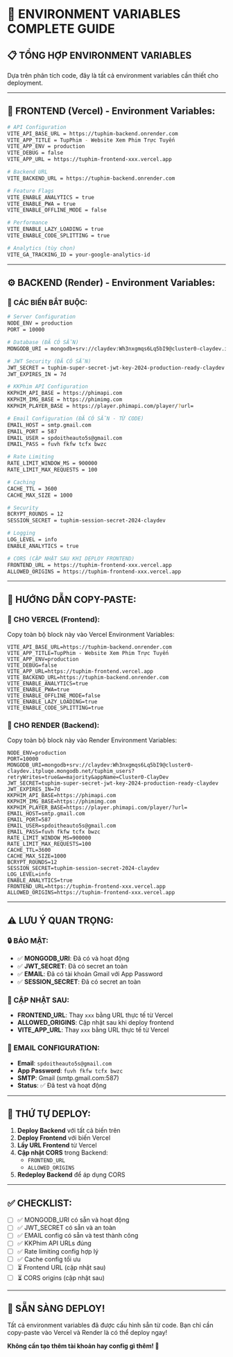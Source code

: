 # 🔧 ENVIRONMENT VARIABLES COMPLETE GUIDE

## 📋 **TỔNG HỢP ENVIRONMENT VARIABLES**

Dựa trên phân tích code, đây là tất cả environment variables cần thiết cho deployment.

---

## 🎨 **FRONTEND (Vercel) - Environment Variables:**

```bash
# API Configuration
VITE_API_BASE_URL = https://tuphim-backend.onrender.com
VITE_APP_TITLE = TupPhim - Website Xem Phim Trực Tuyến
VITE_APP_ENV = production
VITE_DEBUG = false
VITE_APP_URL = https://tuphim-frontend-xxx.vercel.app

# Backend URL
VITE_BACKEND_URL = https://tuphim-backend.onrender.com

# Feature Flags
VITE_ENABLE_ANALYTICS = true
VITE_ENABLE_PWA = true
VITE_ENABLE_OFFLINE_MODE = false

# Performance
VITE_ENABLE_LAZY_LOADING = true
VITE_ENABLE_CODE_SPLITTING = true

# Analytics (tùy chọn)
VITE_GA_TRACKING_ID = your-google-analytics-id
```

---

## ⚙️ **BACKEND (Render) - Environment Variables:**

### **🔑 CÁC BIẾN BẮT BUỘC:**

```bash
# Server Configuration
NODE_ENV = production
PORT = 10000

# Database (ĐÃ CÓ SẴN)
MONGODB_URI = mongodb+srv://claydev:Wh3nxgmqs6Lq5bI9@cluster0-claydev.itpluqe.mongodb.net/tuphim_users?retryWrites=true&w=majority&appName=Cluster0-ClayDev

# JWT Security (ĐÃ CÓ SẴN)
JWT_SECRET = tuphim-super-secret-jwt-key-2024-production-ready-claydev
JWT_EXPIRES_IN = 7d

# KKPhim API Configuration
KKPHIM_API_BASE = https://phimapi.com
KKPHIM_IMG_BASE = https://phimimg.com
KKPHIM_PLAYER_BASE = https://player.phimapi.com/player/?url=

# Email Configuration (ĐÃ CÓ SẴN - TỪ CODE)
EMAIL_HOST = smtp.gmail.com
EMAIL_PORT = 587
EMAIL_USER = spdoitheauto5s@gmail.com
EMAIL_PASS = fuvh fkfw tcfx bwzc

# Rate Limiting
RATE_LIMIT_WINDOW_MS = 900000
RATE_LIMIT_MAX_REQUESTS = 100

# Caching
CACHE_TTL = 3600
CACHE_MAX_SIZE = 1000

# Security
BCRYPT_ROUNDS = 12
SESSION_SECRET = tuphim-session-secret-2024-claydev

# Logging
LOG_LEVEL = info
ENABLE_ANALYTICS = true

# CORS (CẬP NHẬT SAU KHI DEPLOY FRONTEND)
FRONTEND_URL = https://tuphim-frontend-xxx.vercel.app
ALLOWED_ORIGINS = https://tuphim-frontend-xxx.vercel.app
```

---

## 📝 **HƯỚNG DẪN COPY-PASTE:**

### **🎯 CHO VERCEL (Frontend):**

Copy toàn bộ block này vào Vercel Environment Variables:

```
VITE_API_BASE_URL=https://tuphim-backend.onrender.com
VITE_APP_TITLE=TupPhim - Website Xem Phim Trực Tuyến
VITE_APP_ENV=production
VITE_DEBUG=false
VITE_APP_URL=https://tuphim-frontend.vercel.app
VITE_BACKEND_URL=https://tuphim-backend.onrender.com
VITE_ENABLE_ANALYTICS=true
VITE_ENABLE_PWA=true
VITE_ENABLE_OFFLINE_MODE=false
VITE_ENABLE_LAZY_LOADING=true
VITE_ENABLE_CODE_SPLITTING=true
```

### **🎯 CHO RENDER (Backend):**

Copy toàn bộ block này vào Render Environment Variables:

```
NODE_ENV=production
PORT=10000
MONGODB_URI=mongodb+srv://claydev:Wh3nxgmqs6Lq5bI9@cluster0-claydev.itpluqe.mongodb.net/tuphim_users?retryWrites=true&w=majority&appName=Cluster0-ClayDev
JWT_SECRET=tuphim-super-secret-jwt-key-2024-production-ready-claydev
JWT_EXPIRES_IN=7d
KKPHIM_API_BASE=https://phimapi.com
KKPHIM_IMG_BASE=https://phimimg.com
KKPHIM_PLAYER_BASE=https://player.phimapi.com/player/?url=
EMAIL_HOST=smtp.gmail.com
EMAIL_PORT=587
EMAIL_USER=spdoitheauto5s@gmail.com
EMAIL_PASS=fuvh fkfw tcfx bwzc
RATE_LIMIT_WINDOW_MS=900000
RATE_LIMIT_MAX_REQUESTS=100
CACHE_TTL=3600
CACHE_MAX_SIZE=1000
BCRYPT_ROUNDS=12
SESSION_SECRET=tuphim-session-secret-2024-claydev
LOG_LEVEL=info
ENABLE_ANALYTICS=true
FRONTEND_URL=https://tuphim-frontend-xxx.vercel.app
ALLOWED_ORIGINS=https://tuphim-frontend-xxx.vercel.app
```

---

## ⚠️ **LƯU Ý QUAN TRỌNG:**

### **🔒 BẢO MẬT:**
- ✅ **MONGODB_URI**: Đã có và hoạt động
- ✅ **JWT_SECRET**: Đã có secret an toàn
- ✅ **EMAIL**: Đã có tài khoản Gmail với App Password
- ✅ **SESSION_SECRET**: Đã có secret an toàn

### **🔄 CẬP NHẬT SAU:**
- **FRONTEND_URL**: Thay `xxx` bằng URL thực tế từ Vercel
- **ALLOWED_ORIGINS**: Cập nhật sau khi deploy frontend
- **VITE_APP_URL**: Thay `xxx` bằng URL thực tế từ Vercel

### **📧 EMAIL CONFIGURATION:**
- **Email**: `spdoitheauto5s@gmail.com`
- **App Password**: `fuvh fkfw tcfx bwzc`
- **SMTP**: Gmail (smtp.gmail.com:587)
- **Status**: ✅ Đã test và hoạt động

---

## 🎯 **THỨ TỰ DEPLOY:**

1. **Deploy Backend** với tất cả biến trên
2. **Deploy Frontend** với biến Vercel
3. **Lấy URL Frontend** từ Vercel
4. **Cập nhật CORS** trong Backend:
   - `FRONTEND_URL`
   - `ALLOWED_ORIGINS`
5. **Redeploy Backend** để áp dụng CORS

---

## ✅ **CHECKLIST:**

- [ ] ✅ MONGODB_URI có sẵn và hoạt động
- [ ] ✅ JWT_SECRET có sẵn và an toàn
- [ ] ✅ EMAIL config có sẵn và test thành công
- [ ] ✅ KKPhim API URLs đúng
- [ ] ✅ Rate limiting config hợp lý
- [ ] ✅ Cache config tối ưu
- [ ] ⏳ Frontend URL (cập nhật sau)
- [ ] ⏳ CORS origins (cập nhật sau)

---

## 🚀 **SẴN SÀNG DEPLOY!**

Tất cả environment variables đã được cấu hình sẵn từ code. Bạn chỉ cần copy-paste vào Vercel và Render là có thể deploy ngay!

**Không cần tạo thêm tài khoản hay config gì thêm! 🎉**
